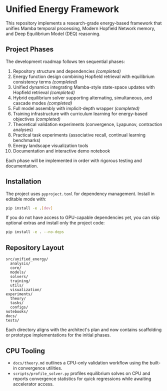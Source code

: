 # Unified Energy Framework

This repository implements a research-grade energy-based framework that unifies Mamba temporal processing, Modern Hopfield Network memory, and Deep Equilibrium Model (DEQ) reasoning.

## Project Phases

The development roadmap follows ten sequential phases:

1. Repository structure and dependencies *(completed)*
2. Energy function design combining Hopfield retrieval with equilibrium consistency terms *(completed)*
3. Unified dynamics integrating Mamba-style state-space updates with Hopfield retrieval *(completed)*
4. Hybrid equilibrium solver supporting alternating, simultaneous, and cascade modes *(completed)*
5. Full model assembly with implicit-depth wrapper *(completed)*
6. Training infrastructure with curriculum learning for energy-based objectives *(completed)*
7. Theoretical validation experiments (convergence, Lyapunov, contraction analyses)
8. Practical task experiments (associative recall, continual learning benchmarks)
9. Energy landscape visualization tools
10. Documentation and interactive demo notebook

Each phase will be implemented in order with rigorous testing and documentation.

## Installation

The project uses `pyproject.toml` for dependency management. Install in editable mode with:

```bash
pip install -e .[dev]
```

If you do not have access to GPU-capable dependencies yet, you can skip optional extras and install only the project code:

```bash
pip install -e . --no-deps
```

## Repository Layout

```
src/unified_energy/
  analysis/
  core/
  models/
  solvers/
  training/
  utils/
  visualization/
experiments/
  theory/
  tasks/
  configs/
notebooks/
docs/
tests/
```

Each directory aligns with the architect's plan and now contains scaffolding or prototype implementations for the initial phases.

## CPU Tooling

- `docs/theory.md` outlines a CPU-only validation workflow using the built-in convergence utilities.
- `scripts/profile_solver.py` profiles equilibrium solves on CPU and reports convergence statistics for quick regressions while awaiting accelerator access.

